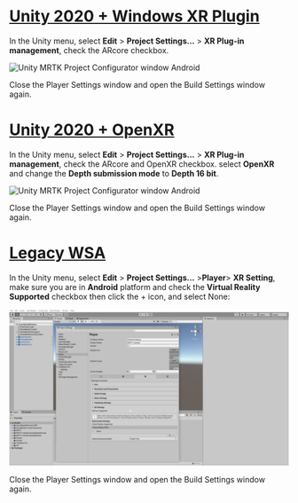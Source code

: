 # [Unity 2020 + Windows XR Plugin](#tab/winxr)

In the Unity menu, select **Edit** > **Project Settings...** > **XR Plug-in management**, check the ARcore checkbox.

![Unity MRTK Project Configurator window Android](../images/mr-learning-asa/asa-05-section3-step1-2-1.png)

Close the Player Settings window and open the Build Settings window again.

# [Unity 2020 + OpenXR](#tab/openxr)

In the Unity menu, select **Edit** > **Project Settings...** > **XR Plug-in management**, check the ARcore and OpenXR checkbox. select **OpenXR** and change the **Depth submission mode** to **Depth 16 bit**.

![Unity MRTK Project Configurator window Android](../images/mr-learning-asa/asa-05-section3-step1-2-1.png)

Close the Player Settings window and open the Build Settings window again.

# [Legacy WSA](#tab/wsa)

In the Unity menu, select **Edit** > **Project Settings...** >**Player**> **XR Setting**, make sure you are in **Android** platform and check the **Virtual Reality Supported** checkbox then click the + icon, and select None:

![Unity MRTK Project Configurator window Android](../images/mr-learning-asa/asa-05-section3-step1-2-1-Legacy.png)

Close the Player Settings window and open the Build Settings window again.